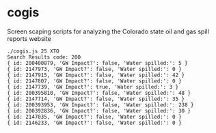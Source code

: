 # cogis
Screen scaping scripts for analyzing the Colorado state oil and gas spill reports website

    ./cogis.js 25 XTO
    Search Results code: 200
	{ id: 200400879, 'GW Impact?': false, 'Water spilled:': 5 }
	{ id: 2147973, 'GW Impact?': false, 'Water spilled:': 0 }
	{ id: 2147915, 'GW Impact?': false, 'Water spilled:': 42 }
	{ id: 2147807, 'GW Impact?': false, 'Water spilled:': 0 }
	{ id: 2147739, 'GW Impact?': true, 'Water spilled:': 3 }
	{ id: 200395810, 'GW Impact?': false, 'Water spilled:': 48 }
	{ id: 2147714, 'GW Impact?': false, 'Water spilled:': 35 }
	{ id: 200393953, 'GW Impact?': false, 'Water spilled:': 238 }
	{ id: 200392836, 'GW Impact?': false, 'Water spilled:': 30 }
	{ id: 2147035, 'GW Impact?': false, 'Water spilled:': 0 }
	{ id: 2146233, 'GW Impact?': false, 'Water spilled:': 0 }
